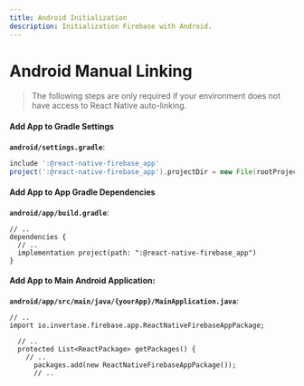 ```yaml
---
title: Android Initialization
description: Initialization Firebase with Android.
---
```


# Android Manual Linking

> The following steps are only required if your environment does not have access to React Native
> auto-linking.

#### Add App to Gradle Settings

**`android/settings.gradle`**:

```groovy
include ':@react-native-firebase_app'
project(':@react-native-firebase_app').projectDir = new File(rootProject.projectDir, './../node_modules/@react-native-firebase/app/android')
```

#### Add App to App Gradle Dependencies

**`android/app/build.gradle`**:

```groovy{4}
// ..
dependencies {
  // ..
  implementation project(path: ":@react-native-firebase_app")
}
```

#### Add App to Main Android Application:

**`android/app/src/main/java/{yourApp}/MainApplication.java`**:

```java{2,8}
// ..
import io.invertase.firebase.app.ReactNativeFirebaseAppPackage;

  // ..
  protected List<ReactPackage> getPackages() {
    // ..
      packages.add(new ReactNativeFirebaseAppPackage());
      // ..
```